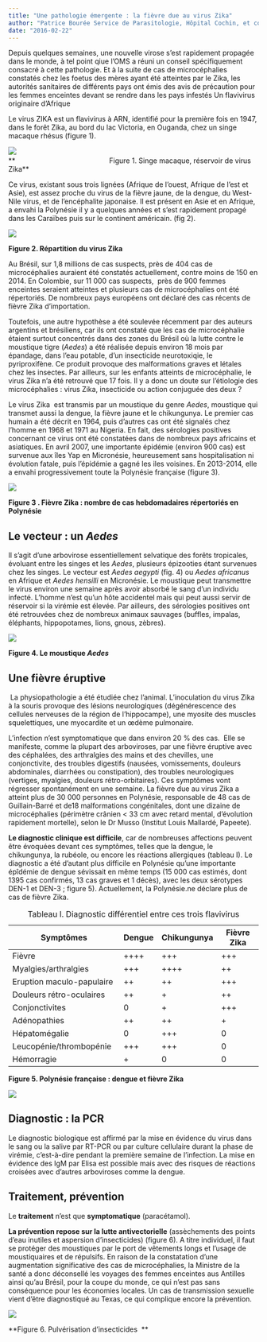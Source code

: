 ```yaml
---
title: "Une pathologie émergente : la fièvre due au virus Zika"
author: "Patrice Bourée Service de Parasitologie, Hôpital Cochin, et consultation des maladies tropicalss, Institut A Fournier, Paris"
date: "2016-02-22"
---
```


Depuis quelques semaines, une nouvelle virose s’est rapidement propagée dans le monde, à tel point qiue l’OMS a réuni un conseil spécifiquement consacré à cette pathologie. Et à la suite de cas de microcéphalies constatés chez les foetus des mères ayant été atteintes par le Zika, les autorités sanitaires de différents pays ont émis des avis de précaution pour les femmes enceintes devant se rendre dans les pays infestés
Un flavivirus originaire d’Afrique

Le virus ZIKA est un flavivirus à ARN, identifié pour la première fois en 1947, dans le forêt Zika, au bord du lac Victoria, en Ouganda, chez un singe macaque rhésus (figure 1).

![](image001-7.jpg)
   
**                                                Figure 1. Singe macaque, réservoir de virus Zika**

Ce virus, existant sous trois lignées (Afrique de l’ouest, Afrique de l’est et Asie), est assez proche du virus de la fièvre jaune, de la dengue, du West-Nile virus, et de l’encéphalite japonaise. Il est présent en Asie et en Afrique, a envahi la Polynésie il y a quelques années et s’est rapidement propagé dans les Caraïbes puis sur le continent américain. (fig 2).

![](image003-0.jpg)
  
**Figure 2. Répartition du virus Zika**

Au Brésil, sur 1,8 millions de cas suspects, près de 404 cas de microcéphalies auraient été constatés actuellement, contre moins de 150 en 2014. En Colombie, sur 11 000 cas suspects,  près de 900 femmes enceintes seraient atteintes et plusieurs cas de microcéphalies ont été répertoriés. De nombreux pays européens ont déclaré des cas récents de fièvre Zika d’importation.

Toutefois, une autre hypothèse a été soulevée récemment par des auteurs argentins et brésiliens, car ils ont constaté que les cas de microcéphalie étaient surtout concentrés dans des zones du Brésil où la lutte contre le moustique tigre (_Aedes_) a été réalisée depuis environ 18 mois par épandage, dans l’eau potable, d’un insecticide neurotoxiqie, le pyriproxifène. Ce produit provoque des malformations graves et létales chez les insectes. Par ailleurs, sur les enfants atteints de microcéphalie, le virus Zika n’a été retrouvé que 17 fois. Il y a donc un doute sur l’étiologie des microcéphalies : virus Zika, insecticide ou action conjuguée des deux ? 

Le virus Zika  est transmis par un moustique du genre _Aedes_, moustique qui transmet aussi la dengue, la fièvre jaune et le chikungunya. Le premier cas humain a été décrit en 1964, puis d’autres cas ont été signalés chez l’homme en 1968 et 1971 au Nigeria. En fait, des sérologies positives concernant ce virus ont été constatées dans de nombreux pays africains et asiatiques. En avril 2007, une importante épidémie (environ 900 cas) est survenue aux îles Yap en Micronésie, heureusement sans hospitalisation ni évolution fatale, puis l’épidémie a gagné les iles voisines. En 2013-2014, elle a envahi progressivement toute la Polynésie française (figure 3).

![](image005-3.jpg)


**Figure 3 . Fièvre Zika : nombre de cas hebdomadaires répertoriés en Polynésie**

## Le vecteur : un _Aedes_

Il s’agit d’une arbovirose essentiellement selvatique des forêts tropicales, évoluant entre les singes et les _Aedes_, plusieurs épizooties étant survenues chez les singes. Le vecteur est _Aedes aegypti_ (fig. 4) ou _Aedes africanus_ en Afrique et _Aedes hensilli_ en Micronésie. Le moustique peut transmettre le virus environ une semaine après avoir absorbé le sang d’un individu infecté. L’homme n’est qu’un hôte accidentel mais qui peut aussi servir de réservoir si la virémie est élevée. Par ailleurs, des sérologies positives ont été retrouvées chez de nombreux animaux sauvages (buffles, impalas, éléphants, hippopotames, lions, gnous, zèbres). 

![](image007.jpg)


**Figure 4. Le moustique _Aedes_**

## Une fièvre éruptive

 La physiopathologie a été étudiée chez l’animal. L’inoculation du virus Zika à la souris provoque des lésions neurologiques (dégénérescence des cellules nerveuses de la région de l’hippocampe), une myosite des muscles squelettiques, une myocardite et un œdème pulmonaire.

L’infection n’est symptomatique que dans environ 20 % des cas.  Elle se manifeste, comme la plupart des arboviroses, par une fièvre éruptive avec des céphalées, des arthralgies des mains et des chevilles, une conjonctivite, des troubles digestifs (nausées, vomissements, douleurs abdominales, diarrhées ou constipation), des troubles neurologiques (vertiges, myalgies, douleurs rétro-orbitaires). Ces symptômes vont régresser spontanément en une semaine. La fièvre due au virus Zika a atteint plus de 30 000 personnes en Polynésie, responsable de 48 cas de Guillain-Barré et de18 malformations congénitales, dont une dizaine de microcéphalies (périmètre crânien < 33 cm avec retard mental, d’évolution rapidement mortelle), selon le Dr Musso (Institut Louis Mallardé, Papeete).

**Le diagnostic clinique est difficile**, car de nombreuses affections peuvent être évoquées devant ces symptômes, telles que la dengue, le chikungunya, la rubéole, ou encore les réactions allergiques (tableau I). Le diagnostic a été d’autant plus difficile en Polynésie qu’une importante épîdémie de dengue sévissait en même temps (15 000 cas estimés, dont 1395 cas confirmés, 13 cas graves et 1 décès), avec les deux sérotypes DEN-1 et DEN-3 ; figure 5). Actuellement, la Polynésie.ne déclare plus de cas de fièvre Zika.

<table>
<caption>Tableau I. Diagnostic différentiel entre ces trois flavivirus</caption>

<thead>

<tr>

<th scope="col">Symptômes</th>

<th scope="col">Dengue</th>

<th scope="col">Chikungunya</th>

<th scope="col">Fièvre Zika</th>

</tr>

</thead>

<tbody>

<tr>

<td>Fièvre</td>

<td>++++</td>

<td>+++</td>

<td>+++</td>

</tr>

<tr>

<td>Myalgies/arthralgies  </td>

<td>+++</td>

<td>++++</td>

<td>++</td>

</tr>

<tr>

<td>Eruption maculo-papulaire </td>

<td>++</td>

<td>++</td>

<td>+++</td>

</tr>

<tr>

<td>Douleurs rétro-oculaires   </td>

<td>++</td>

<td>+</td>

<td>++</td>

</tr>

<tr>

<td>Conjonctivites</td>

<td>0</td>

<td>+</td>

<td>+++</td>

</tr>

<tr>

<td>Adénopathies</td>

<td>++</td>

<td>++</td>

<td>+</td>

</tr>

<tr>

<td>Hépatomégalie</td>

<td>0</td>

<td>+++</td>

<td>0</td>

</tr>

<tr>

<td>Leucopénie/thrombopénie  </td>

<td>+++</td>

<td>+++</td>

<td>0</td>

</tr>

<tr>

<td>Hémorragie</td>

<td>+</td>

<td>0</td>

<td>0</td>

</tr>

</tbody>

</table>

**Figure 5. Polynésie française : dengue et fièvre Zika**

![](image009.jpg)


## Diagnostic : la PCR

Le diagnostic biologique est affirmé par la mise en évidence du virus dans le sang ou la salive par RT-PCR ou par culture cellulaire durant la phase de virémie, c’est-à-dire pendant la première semaine de l’infection. La mise en évidence des IgM par Elisa est possible mais avec des risques de réactions croisées avec d’autres arboviroses comme la dengue.

## Traitement, prévention

Le **traitement** n’est que **symptomatique** (paracétamol).

**La prévention repose sur la lutte antivectorielle** (assèchements des points d’eau inutiles et aspersion d’insecticides) (figure 6). A titre individuel, il faut se protéger des moustiques par le port de vêtements longs et l’usage de moustiquaires et de répulsifs. En raison de la constatation d’une augmentation significative des cas de microcéphalies, la Ministre de la santé a donc déconsellé les voyages des femmes enceintes aus Antilles ainsi qu’au Brésil, pour la coupe du monde, ce qui n’est pas sans conséquence pour les économies locales. Un cas de transmission sexuelle vient d’être diagnostiqué au Texas, ce qui complique encore la prévention.

![](image011.jpg)


**Figure 6. Pulvérisation d’insecticides  **